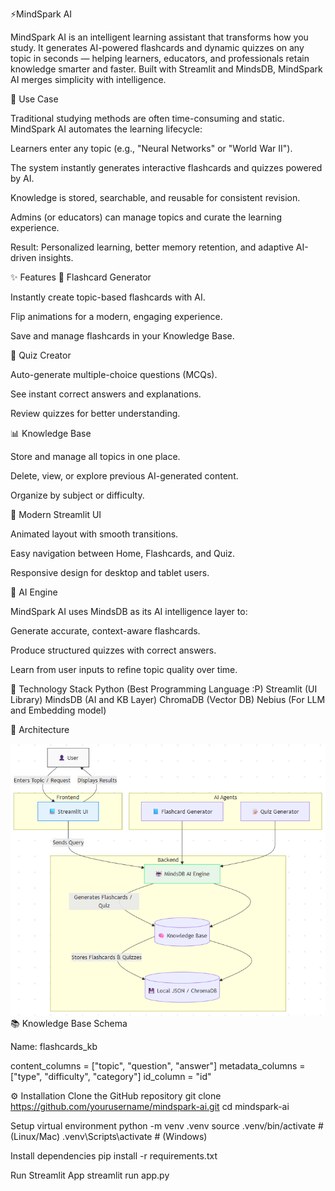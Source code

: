 ⚡MindSpark AI

MindSpark AI is an intelligent learning assistant that transforms how you study. It generates AI-powered flashcards and dynamic quizzes on any topic in seconds — helping learners, educators, and professionals retain knowledge smarter and faster.
Built with Streamlit and MindsDB, MindSpark AI merges simplicity with intelligence.

🎯 Use Case

Traditional studying methods are often time-consuming and static.
MindSpark AI automates the learning lifecycle:

Learners enter any topic (e.g., "Neural Networks" or "World War II").

The system instantly generates interactive flashcards and quizzes powered by AI.

Knowledge is stored, searchable, and reusable for consistent revision.

Admins (or educators) can manage topics and curate the learning experience.

Result: Personalized learning, better memory retention, and adaptive AI-driven insights.

✨ Features
🧠 Flashcard Generator

Instantly create topic-based flashcards with AI.

Flip animations for a modern, engaging experience.

Save and manage flashcards in your Knowledge Base.

🧩 Quiz Creator

Auto-generate multiple-choice questions (MCQs).

See instant correct answers and explanations.

Review quizzes for better understanding.

📊 Knowledge Base

Store and manage all topics in one place.

Delete, view, or explore previous AI-generated content.

Organize by subject or difficulty.

🎨 Modern Streamlit UI

Animated layout with smooth transitions.

Easy navigation between Home, Flashcards, and Quiz.

Responsive design for desktop and tablet users.

🤖 AI Engine

MindSpark AI uses MindsDB as its AI intelligence layer to:

Generate accurate, context-aware flashcards.

Produce structured quizzes with correct answers.

Learn from user inputs to refine topic quality over time.

🧱 Technology Stack
Python (Best Programming Language :P)
Streamlit (UI Library)
MindsDB (AI and KB Layer)
ChromaDB (Vector DB)
Nebius (For LLM and Embedding model)

🧠 Architecture

![alt text](image.png)
📚 Knowledge Base Schema

Name: flashcards_kb

content_columns = ["topic", "question", "answer"]
metadata_columns = ["type", "difficulty", "category"]
id_column = "id"

⚙️ Installation
Clone the GitHub repository
git clone https://github.com/yourusername/mindspark-ai.git
cd mindspark-ai

Setup virtual environment
python -m venv .venv
source .venv/bin/activate    # (Linux/Mac)
.venv\Scripts\activate       # (Windows)

Install dependencies
pip install -r requirements.txt

Run Streamlit App
streamlit run app.py